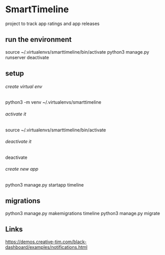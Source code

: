 # SmartTimeline

project to track app ratings and app releases

## run the environment
source ~/.virtualenvs/smarttimeline/bin/activate
python3 manage.py runserver
deactivate




## setup

###### create virtual env

python3 -m venv ~/.virtualenvs/smarttimeline

###### activate it

source ~/.virtualenvs/smarttimeline/bin/activate

###### deactivate it

deactivate

###### create new app

python3 manage.py startapp timeline

## migrations

python3 manage.py makemigrations timeline
python3 manage.py migrate

## Links

https://demos.creative-tim.com/black-dashboard/examples/notifications.html